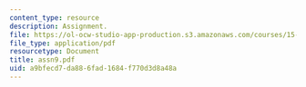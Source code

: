 ```yaml
---
content_type: resource
description: Assignment.
file: https://ol-ocw-studio-app-production.s3.amazonaws.com/courses/15-988-system-dynamics-self-study-fall-1998-spring-1999/a9bfecd7da886fad1684f770d3d8a48a_assn9.pdf
file_type: application/pdf
resourcetype: Document
title: assn9.pdf
uid: a9bfecd7-da88-6fad-1684-f770d3d8a48a
---
```

